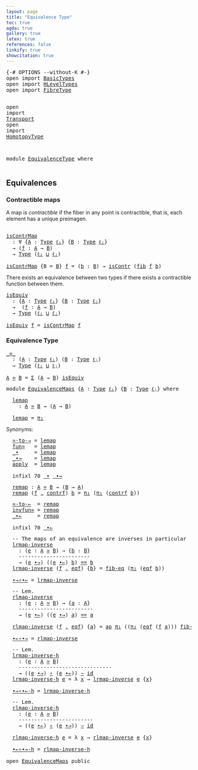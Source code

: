 ```yaml
---
layout: page
title: "Equivalence Type"
toc: true
agda: true
gallery: true
latex: true
references: false
linkify: true
showcitation: true
---
```


<div class="hide" >
<pre class="Agda">
<a id="190" class="Symbol">{-#</a> <a id="194" class="Keyword">OPTIONS</a> <a id="202" class="Pragma">--without-K</a> <a id="214" class="Symbol">#-}</a>
<a id="218" class="Keyword">open</a> <a id="223" class="Keyword">import</a> <a id="230" href="BasicTypes.html" class="Module">BasicTypes</a>
<a id="241" class="Keyword">open</a> <a id="246" class="Keyword">import</a> <a id="253" href="HLevelTypes.html" class="Module">HLevelTypes</a>
<a id="265" class="Keyword">open</a> <a id="270" class="Keyword">import</a> <a id="277" href="FibreType.html" class="Module">FibreType</a>

<a id="288" class="Keyword">open</a> <a id="293" class="Keyword">import</a> <a id="300" href="Transport.html" class="Module">Transport</a>
<a id="310" class="Keyword">open</a> <a id="315" class="Keyword">import</a> <a id="322" href="HomotopyType.html" class="Module">HomotopyType</a>

</pre>
</div>

<pre class="Agda">
<a id="368" class="Keyword">module</a> <a id="375" href="EquivalenceType.html" class="Module">EquivalenceType</a> <a id="391" class="Keyword">where</a>

</pre>

## Equivalences

### Contractible maps

A map is *contractible* if the fiber in any point is contractible, that is, each
element has a unique preimagen.

<pre class="Agda">
<a id="577" class="Comment"></a>
<a id="isContrMap"></a><a id="585" href="EquivalenceType.html#585" class="Function">isContrMap</a>
  <a id="598" class="Symbol">:</a> <a id="600" class="Symbol">∀</a> <a id="602" class="Symbol">{</a><a id="603" href="EquivalenceType.html#603" class="Bound">A</a> <a id="605" class="Symbol">:</a> <a id="607" href="Intro.html#1813" class="Function">Type</a> <a id="612" href="Intro.html#2255" class="Generalizable">ℓᵢ</a><a id="614" class="Symbol">}</a> <a id="616" class="Symbol">{</a><a id="617" href="EquivalenceType.html#617" class="Bound">B</a> <a id="619" class="Symbol">:</a> <a id="621" href="Intro.html#1813" class="Function">Type</a> <a id="626" href="Intro.html#2258" class="Generalizable">ℓⱼ</a><a id="628" class="Symbol">}</a>
  <a id="632" class="Symbol">→</a> <a id="634" class="Symbol">(</a><a id="635" href="EquivalenceType.html#635" class="Bound">f</a> <a id="637" class="Symbol">:</a> <a id="639" href="EquivalenceType.html#603" class="Bound">A</a> <a id="641" class="Symbol">→</a> <a id="643" href="EquivalenceType.html#617" class="Bound">B</a><a id="644" class="Symbol">)</a>
  <a id="648" class="Symbol">→</a> <a id="650" href="Intro.html#1813" class="Function">Type</a> <a id="655" class="Symbol">(</a><a id="656" href="Intro.html#2255" class="Generalizable">ℓᵢ</a> <a id="659" href="Agda.Primitive.html#657" class="Primitive Operator">⊔</a> <a id="661" href="Intro.html#2258" class="Generalizable">ℓⱼ</a><a id="663" class="Symbol">)</a>

<a id="666" href="EquivalenceType.html#585" class="Function">isContrMap</a> <a id="677" class="Symbol">{</a><a id="678" class="Argument">B</a> <a id="680" class="Symbol">=</a> <a id="682" href="EquivalenceType.html#682" class="Bound">B</a><a id="683" class="Symbol">}</a> <a id="685" href="EquivalenceType.html#685" class="Bound">f</a> <a id="687" class="Symbol">=</a> <a id="689" class="Symbol">(</a><a id="690" href="EquivalenceType.html#690" class="Bound">b</a> <a id="692" class="Symbol">:</a> <a id="694" href="EquivalenceType.html#682" class="Bound">B</a><a id="695" class="Symbol">)</a> <a id="697" class="Symbol">→</a> <a id="699" href="HLevelTypes.html#620" class="Function">isContr</a> <a id="707" class="Symbol">(</a><a id="708" href="FibreType.html#547" class="Function">fib</a> <a id="712" href="EquivalenceType.html#685" class="Bound">f</a> <a id="714" href="EquivalenceType.html#690" class="Bound">b</a><a id="715" class="Symbol">)</a>
</pre>

There exists an equivalence between two types if there exists a
contractible function between them.


<pre class="Agda">
<a id="isEquiv"></a><a id="844" href="EquivalenceType.html#844" class="Function">isEquiv</a>
  <a id="854" class="Symbol">:</a> <a id="856" class="Symbol">{</a><a id="857" href="EquivalenceType.html#857" class="Bound">A</a> <a id="859" class="Symbol">:</a> <a id="861" href="Intro.html#1813" class="Function">Type</a> <a id="866" href="Intro.html#2255" class="Generalizable">ℓᵢ</a><a id="868" class="Symbol">}</a> <a id="870" class="Symbol">{</a><a id="871" href="EquivalenceType.html#871" class="Bound">B</a> <a id="873" class="Symbol">:</a> <a id="875" href="Intro.html#1813" class="Function">Type</a> <a id="880" href="Intro.html#2258" class="Generalizable">ℓⱼ</a><a id="882" class="Symbol">}</a>
  <a id="886" class="Symbol">→</a>  <a id="889" class="Symbol">(</a><a id="890" href="EquivalenceType.html#890" class="Bound">f</a> <a id="892" class="Symbol">:</a> <a id="894" href="EquivalenceType.html#857" class="Bound">A</a> <a id="896" class="Symbol">→</a> <a id="898" href="EquivalenceType.html#871" class="Bound">B</a><a id="899" class="Symbol">)</a>
  <a id="903" class="Symbol">→</a> <a id="905" href="Intro.html#1813" class="Function">Type</a> <a id="910" class="Symbol">(</a><a id="911" href="Intro.html#2255" class="Generalizable">ℓᵢ</a> <a id="914" href="Agda.Primitive.html#657" class="Primitive Operator">⊔</a> <a id="916" href="Intro.html#2258" class="Generalizable">ℓⱼ</a><a id="918" class="Symbol">)</a>

<a id="921" href="EquivalenceType.html#844" class="Function">isEquiv</a> <a id="929" href="EquivalenceType.html#929" class="Bound">f</a> <a id="931" class="Symbol">=</a> <a id="933" href="EquivalenceType.html#585" class="Function">isContrMap</a> <a id="944" href="EquivalenceType.html#929" class="Bound">f</a>
</pre>


### Equivalence Type

<pre class="Agda">
<a id="_≃_"></a><a id="994" href="EquivalenceType.html#994" class="Function Operator">_≃_</a>
  <a id="1000" class="Symbol">:</a> <a id="1002" class="Symbol">(</a><a id="1003" href="EquivalenceType.html#1003" class="Bound">A</a> <a id="1005" class="Symbol">:</a> <a id="1007" href="Intro.html#1813" class="Function">Type</a> <a id="1012" href="Intro.html#2255" class="Generalizable">ℓᵢ</a><a id="1014" class="Symbol">)</a> <a id="1016" class="Symbol">(</a><a id="1017" href="EquivalenceType.html#1017" class="Bound">B</a> <a id="1019" class="Symbol">:</a> <a id="1021" href="Intro.html#1813" class="Function">Type</a> <a id="1026" href="Intro.html#2258" class="Generalizable">ℓⱼ</a><a id="1028" class="Symbol">)</a>
  <a id="1032" class="Symbol">→</a> <a id="1034" href="Intro.html#1813" class="Function">Type</a> <a id="1039" class="Symbol">(</a><a id="1040" href="Intro.html#2255" class="Generalizable">ℓᵢ</a> <a id="1043" href="Agda.Primitive.html#657" class="Primitive Operator">⊔</a> <a id="1045" href="Intro.html#2258" class="Generalizable">ℓⱼ</a><a id="1047" class="Symbol">)</a>

<a id="1050" href="EquivalenceType.html#1050" class="Bound">A</a> <a id="1052" href="EquivalenceType.html#994" class="Function Operator">≃</a> <a id="1054" href="EquivalenceType.html#1054" class="Bound">B</a> <a id="1056" class="Symbol">=</a> <a id="1058" href="BasicTypes.html#1690" class="Function">Σ</a> <a id="1060" class="Symbol">(</a><a id="1061" href="EquivalenceType.html#1050" class="Bound">A</a> <a id="1063" class="Symbol">→</a> <a id="1065" href="EquivalenceType.html#1054" class="Bound">B</a><a id="1066" class="Symbol">)</a> <a id="1068" href="EquivalenceType.html#844" class="Function">isEquiv</a>
</pre>

<pre class="Agda">
<a id="1101" class="Keyword">module</a> <a id="EquivalenceMaps"></a><a id="1108" href="EquivalenceType.html#1108" class="Module">EquivalenceMaps</a> <a id="1124" class="Symbol">{</a><a id="1125" href="EquivalenceType.html#1125" class="Bound">A</a> <a id="1127" class="Symbol">:</a> <a id="1129" href="Intro.html#1813" class="Function">Type</a> <a id="1134" href="Intro.html#2255" class="Generalizable">ℓᵢ</a><a id="1136" class="Symbol">}</a> <a id="1138" class="Symbol">{</a><a id="1139" href="EquivalenceType.html#1139" class="Bound">B</a> <a id="1141" class="Symbol">:</a> <a id="1143" href="Intro.html#1813" class="Function">Type</a> <a id="1148" href="Intro.html#2258" class="Generalizable">ℓⱼ</a><a id="1150" class="Symbol">}</a> <a id="1152" class="Keyword">where</a>
</pre>

<pre class="Agda">
  <a id="EquivalenceMaps.lemap"></a><a id="1185" href="EquivalenceType.html#1185" class="Function">lemap</a>
    <a id="1195" class="Symbol">:</a> <a id="1197" href="EquivalenceType.html#1125" class="Bound">A</a> <a id="1199" href="EquivalenceType.html#994" class="Function Operator">≃</a> <a id="1201" href="EquivalenceType.html#1139" class="Bound">B</a> <a id="1203" class="Symbol">→</a> <a id="1205" class="Symbol">(</a><a id="1206" href="EquivalenceType.html#1125" class="Bound">A</a> <a id="1208" class="Symbol">→</a> <a id="1210" href="EquivalenceType.html#1139" class="Bound">B</a><a id="1211" class="Symbol">)</a>

  <a id="1216" href="EquivalenceType.html#1185" class="Function">lemap</a> <a id="1222" class="Symbol">=</a> <a id="1224" href="BasicTypes.html#1598" class="Field">π₁</a>
</pre>

Synonyms:

<pre class="Agda">
  <a id="EquivalenceMaps.≃-to-→"></a><a id="1265" href="EquivalenceType.html#1265" class="Function">≃-to-→</a> <a id="1272" class="Symbol">=</a> <a id="1274" href="EquivalenceType.html#1185" class="Function">lemap</a>
  <a id="EquivalenceMaps.fun≃"></a><a id="1282" href="EquivalenceType.html#1282" class="Function">fun≃</a>   <a id="1289" class="Symbol">=</a> <a id="1291" href="EquivalenceType.html#1185" class="Function">lemap</a>
  <a id="EquivalenceMaps._∙"></a><a id="1299" href="EquivalenceType.html#1299" class="Function Operator">_∙</a>     <a id="1306" class="Symbol">=</a> <a id="1308" href="EquivalenceType.html#1185" class="Function">lemap</a>
  <a id="EquivalenceMaps._∙→"></a><a id="1316" href="EquivalenceType.html#1316" class="Function Operator">_∙→</a>    <a id="1323" class="Symbol">=</a> <a id="1325" href="EquivalenceType.html#1185" class="Function">lemap</a>
  <a id="EquivalenceMaps.apply"></a><a id="1333" href="EquivalenceType.html#1333" class="Function">apply</a>  <a id="1340" class="Symbol">=</a> <a id="1342" href="EquivalenceType.html#1185" class="Function">lemap</a>

  <a id="1351" class="Keyword">infixl</a> <a id="1358" class="Number">70</a> <a id="1361" href="EquivalenceType.html#1299" class="Function Operator">_∙</a> <a id="1364" href="EquivalenceType.html#1316" class="Function Operator">_∙→</a>
</pre>

<pre class="Agda">
  <a id="EquivalenceMaps.remap"></a><a id="1395" href="EquivalenceType.html#1395" class="Function">remap</a> <a id="1401" class="Symbol">:</a> <a id="1403" href="EquivalenceType.html#1125" class="Bound">A</a> <a id="1405" href="EquivalenceType.html#994" class="Function Operator">≃</a> <a id="1407" href="EquivalenceType.html#1139" class="Bound">B</a> <a id="1409" class="Symbol">→</a> <a id="1411" class="Symbol">(</a><a id="1412" href="EquivalenceType.html#1139" class="Bound">B</a> <a id="1414" class="Symbol">→</a> <a id="1416" href="EquivalenceType.html#1125" class="Bound">A</a><a id="1417" class="Symbol">)</a>
  <a id="1421" href="EquivalenceType.html#1395" class="Function">remap</a> <a id="1427" class="Symbol">(</a><a id="1428" href="EquivalenceType.html#1428" class="Bound">f</a> <a id="1430" href="BasicTypes.html#1582" class="InductiveConstructor Operator">,</a> <a id="1432" href="EquivalenceType.html#1432" class="Bound">contrf</a><a id="1438" class="Symbol">)</a> <a id="1440" href="EquivalenceType.html#1440" class="Bound">b</a> <a id="1442" class="Symbol">=</a> <a id="1444" href="BasicTypes.html#1598" class="Field">π₁</a> <a id="1447" class="Symbol">(</a><a id="1448" href="BasicTypes.html#1598" class="Field">π₁</a> <a id="1451" class="Symbol">(</a><a id="1452" href="EquivalenceType.html#1432" class="Bound">contrf</a> <a id="1459" href="EquivalenceType.html#1440" class="Bound">b</a><a id="1460" class="Symbol">))</a>
</pre>

<pre class="Agda">
  <a id="EquivalenceMaps.≃-to-←"></a><a id="1490" href="EquivalenceType.html#1490" class="Function">≃-to-←</a>  <a id="1498" class="Symbol">=</a> <a id="1500" href="EquivalenceType.html#1395" class="Function">remap</a>
  <a id="EquivalenceMaps.invfun≃"></a><a id="1508" href="EquivalenceType.html#1508" class="Function">invfun≃</a> <a id="1516" class="Symbol">=</a> <a id="1518" href="EquivalenceType.html#1395" class="Function">remap</a>
  <a id="EquivalenceMaps._∙←"></a><a id="1526" href="EquivalenceType.html#1526" class="Function Operator">_∙←</a>     <a id="1534" class="Symbol">=</a> <a id="1536" href="EquivalenceType.html#1395" class="Function">remap</a>

  <a id="1545" class="Keyword">infixl</a> <a id="1552" class="Number">70</a> <a id="1555" href="EquivalenceType.html#1526" class="Function Operator">_∙←</a>
</pre>

<pre class="Agda">
  <a id="1586" class="Comment">-- The maps of an equivalence are inverses in particular</a>
  <a id="EquivalenceMaps.lrmap-inverse"></a><a id="1645" href="EquivalenceType.html#1645" class="Function">lrmap-inverse</a>
    <a id="1663" class="Symbol">:</a> <a id="1665" class="Symbol">(</a><a id="1666" href="EquivalenceType.html#1666" class="Bound">e</a> <a id="1668" class="Symbol">:</a> <a id="1670" href="EquivalenceType.html#1125" class="Bound">A</a> <a id="1672" href="EquivalenceType.html#994" class="Function Operator">≃</a> <a id="1674" href="EquivalenceType.html#1139" class="Bound">B</a><a id="1675" class="Symbol">)</a> <a id="1677" class="Symbol">→</a> <a id="1679" class="Symbol">{</a><a id="1680" href="EquivalenceType.html#1680" class="Bound">b</a> <a id="1682" class="Symbol">:</a> <a id="1684" href="EquivalenceType.html#1139" class="Bound">B</a><a id="1685" class="Symbol">}</a>
    <a id="1691" class="Comment">-----------------------</a>
    <a id="1719" class="Symbol">→</a> <a id="1721" class="Symbol">(</a><a id="1722" href="EquivalenceType.html#1666" class="Bound">e</a> <a id="1724" href="EquivalenceType.html#1316" class="Function Operator">∙→</a><a id="1726" class="Symbol">)</a> <a id="1728" class="Symbol">((</a><a id="1730" href="EquivalenceType.html#1666" class="Bound">e</a> <a id="1732" href="EquivalenceType.html#1526" class="Function Operator">∙←</a><a id="1734" class="Symbol">)</a> <a id="1736" href="EquivalenceType.html#1680" class="Bound">b</a><a id="1737" class="Symbol">)</a> <a id="1739" href="BasicTypes.html#4294" class="Datatype Operator">==</a> <a id="1742" href="EquivalenceType.html#1680" class="Bound">b</a>
  <a id="1746" href="EquivalenceType.html#1645" class="Function">lrmap-inverse</a> <a id="1760" class="Symbol">(</a><a id="1761" href="EquivalenceType.html#1761" class="Bound">f</a> <a id="1763" href="BasicTypes.html#1582" class="InductiveConstructor Operator">,</a> <a id="1765" href="EquivalenceType.html#1765" class="Bound">eqf</a><a id="1768" class="Symbol">)</a> <a id="1770" class="Symbol">{</a><a id="1771" href="EquivalenceType.html#1771" class="Bound">b</a><a id="1772" class="Symbol">}</a> <a id="1774" class="Symbol">=</a> <a id="1776" href="FibreType.html#688" class="Function">fib-eq</a> <a id="1783" class="Symbol">(</a><a id="1784" href="BasicTypes.html#1598" class="Field">π₁</a> <a id="1787" class="Symbol">(</a><a id="1788" href="EquivalenceType.html#1765" class="Bound">eqf</a> <a id="1792" href="EquivalenceType.html#1771" class="Bound">b</a><a id="1793" class="Symbol">))</a>

  <a id="EquivalenceMaps.∙→∘∙←"></a><a id="1799" href="EquivalenceType.html#1799" class="Function">∙→∘∙←</a> <a id="1805" class="Symbol">=</a> <a id="1807" href="EquivalenceType.html#1645" class="Function">lrmap-inverse</a>
</pre>

<pre class="Agda">
  <a id="1848" class="Comment">-- Lem.</a>
  <a id="EquivalenceMaps.rlmap-inverse"></a><a id="1858" href="EquivalenceType.html#1858" class="Function">rlmap-inverse</a>
    <a id="1876" class="Symbol">:</a> <a id="1878" class="Symbol">(</a><a id="1879" href="EquivalenceType.html#1879" class="Bound">e</a> <a id="1881" class="Symbol">:</a> <a id="1883" href="EquivalenceType.html#1125" class="Bound">A</a> <a id="1885" href="EquivalenceType.html#994" class="Function Operator">≃</a> <a id="1887" href="EquivalenceType.html#1139" class="Bound">B</a><a id="1888" class="Symbol">)</a> <a id="1890" class="Symbol">→</a> <a id="1892" class="Symbol">{</a><a id="1893" href="EquivalenceType.html#1893" class="Bound">a</a> <a id="1895" class="Symbol">:</a> <a id="1897" href="EquivalenceType.html#1125" class="Bound">A</a><a id="1898" class="Symbol">}</a>
    <a id="1904" class="Comment">------------------------</a>
    <a id="1933" class="Symbol">→</a> <a id="1935" class="Symbol">(</a><a id="1936" href="EquivalenceType.html#1879" class="Bound">e</a> <a id="1938" href="EquivalenceType.html#1526" class="Function Operator">∙←</a><a id="1940" class="Symbol">)</a> <a id="1942" class="Symbol">((</a><a id="1944" href="EquivalenceType.html#1879" class="Bound">e</a> <a id="1946" href="EquivalenceType.html#1316" class="Function Operator">∙→</a><a id="1948" class="Symbol">)</a> <a id="1950" href="EquivalenceType.html#1893" class="Bound">a</a><a id="1951" class="Symbol">)</a> <a id="1953" href="BasicTypes.html#4294" class="Datatype Operator">==</a> <a id="1956" href="EquivalenceType.html#1893" class="Bound">a</a>

  <a id="1961" href="EquivalenceType.html#1858" class="Function">rlmap-inverse</a> <a id="1975" class="Symbol">(</a><a id="1976" href="EquivalenceType.html#1976" class="Bound">f</a> <a id="1978" href="BasicTypes.html#1582" class="InductiveConstructor Operator">,</a> <a id="1980" href="EquivalenceType.html#1980" class="Bound">eqf</a><a id="1983" class="Symbol">)</a> <a id="1985" class="Symbol">{</a><a id="1986" href="EquivalenceType.html#1986" class="Bound">a</a><a id="1987" class="Symbol">}</a> <a id="1989" class="Symbol">=</a> <a id="1991" href="AlgebraOnPaths.html#399" class="Function">ap</a> <a id="1994" href="BasicTypes.html#1598" class="Field">π₁</a> <a id="1997" class="Symbol">((</a><a id="1999" href="BasicTypes.html#1609" class="Field">π₂</a> <a id="2002" class="Symbol">(</a><a id="2003" href="EquivalenceType.html#1980" class="Bound">eqf</a> <a id="2007" class="Symbol">(</a><a id="2008" href="EquivalenceType.html#1976" class="Bound">f</a> <a id="2010" href="EquivalenceType.html#1986" class="Bound">a</a><a id="2011" class="Symbol">)))</a> <a id="2015" href="FibreType.html#913" class="Function">fib-image</a><a id="2024" class="Symbol">)</a>

  <a id="EquivalenceMaps.∙←∘∙→"></a><a id="2029" href="EquivalenceType.html#2029" class="Function">∙←∘∙→</a> <a id="2035" class="Symbol">=</a> <a id="2037" href="EquivalenceType.html#1858" class="Function">rlmap-inverse</a>
</pre>

<pre class="Agda">
  <a id="2078" class="Comment">-- Lem.</a>
  <a id="EquivalenceMaps.lrmap-inverse-h"></a><a id="2088" href="EquivalenceType.html#2088" class="Function">lrmap-inverse-h</a>
    <a id="2108" class="Symbol">:</a> <a id="2110" class="Symbol">(</a><a id="2111" href="EquivalenceType.html#2111" class="Bound">e</a> <a id="2113" class="Symbol">:</a> <a id="2115" href="EquivalenceType.html#1125" class="Bound">A</a> <a id="2117" href="EquivalenceType.html#994" class="Function Operator">≃</a> <a id="2119" href="EquivalenceType.html#1139" class="Bound">B</a><a id="2120" class="Symbol">)</a>
    <a id="2126" class="Comment">------------------------------</a>
    <a id="2161" class="Symbol">→</a> <a id="2163" class="Symbol">((</a><a id="2165" href="EquivalenceType.html#2111" class="Bound">e</a> <a id="2167" href="EquivalenceType.html#1316" class="Function Operator">∙→</a><a id="2169" class="Symbol">)</a> <a id="2171" href="BasicFunctions.html#1026" class="Function Operator">∘</a> <a id="2173" class="Symbol">(</a><a id="2174" href="EquivalenceType.html#2111" class="Bound">e</a> <a id="2176" href="EquivalenceType.html#1526" class="Function Operator">∙←</a><a id="2178" class="Symbol">))</a> <a id="2181" href="HomotopyType.html#1023" class="Function Operator">∼</a> <a id="2183" href="BasicFunctions.html#386" class="Function">id</a>
  <a id="2188" href="EquivalenceType.html#2088" class="Function">lrmap-inverse-h</a> <a id="2204" href="EquivalenceType.html#2204" class="Bound">e</a> <a id="2206" class="Symbol">=</a> <a id="2208" class="Symbol">λ</a> <a id="2210" href="EquivalenceType.html#2210" class="Bound">x</a> <a id="2212" class="Symbol">→</a> <a id="2214" href="EquivalenceType.html#1645" class="Function">lrmap-inverse</a> <a id="2228" href="EquivalenceType.html#2204" class="Bound">e</a> <a id="2230" class="Symbol">{</a><a id="2231" href="EquivalenceType.html#2210" class="Bound">x</a><a id="2232" class="Symbol">}</a>

  <a id="EquivalenceMaps.∙→∘∙←-h"></a><a id="2237" href="EquivalenceType.html#2237" class="Function">∙→∘∙←-h</a> <a id="2245" class="Symbol">=</a> <a id="2247" href="EquivalenceType.html#2088" class="Function">lrmap-inverse-h</a>
</pre>

<pre class="Agda">
  <a id="2290" class="Comment">-- Lem.</a>
  <a id="EquivalenceMaps.rlmap-inverse-h"></a><a id="2300" href="EquivalenceType.html#2300" class="Function">rlmap-inverse-h</a>
    <a id="2320" class="Symbol">:</a> <a id="2322" class="Symbol">(</a><a id="2323" href="EquivalenceType.html#2323" class="Bound">e</a> <a id="2325" class="Symbol">:</a> <a id="2327" href="EquivalenceType.html#1125" class="Bound">A</a> <a id="2329" href="EquivalenceType.html#994" class="Function Operator">≃</a> <a id="2331" href="EquivalenceType.html#1139" class="Bound">B</a><a id="2332" class="Symbol">)</a>
    <a id="2338" class="Comment">------------------------</a>
    <a id="2367" class="Symbol">→</a> <a id="2369" class="Symbol">((</a><a id="2371" href="EquivalenceType.html#2323" class="Bound">e</a> <a id="2373" href="EquivalenceType.html#1526" class="Function Operator">∙←</a><a id="2375" class="Symbol">)</a> <a id="2377" href="BasicFunctions.html#1026" class="Function Operator">∘</a> <a id="2379" class="Symbol">(</a><a id="2380" href="EquivalenceType.html#2323" class="Bound">e</a> <a id="2382" href="EquivalenceType.html#1316" class="Function Operator">∙→</a><a id="2384" class="Symbol">))</a> <a id="2387" href="HomotopyType.html#1023" class="Function Operator">∼</a> <a id="2389" href="BasicFunctions.html#386" class="Function">id</a>

  <a id="2395" href="EquivalenceType.html#2300" class="Function">rlmap-inverse-h</a> <a id="2411" href="EquivalenceType.html#2411" class="Bound">e</a> <a id="2413" class="Symbol">=</a> <a id="2415" class="Symbol">λ</a> <a id="2417" href="EquivalenceType.html#2417" class="Bound">x</a> <a id="2419" class="Symbol">→</a> <a id="2421" href="EquivalenceType.html#1858" class="Function">rlmap-inverse</a> <a id="2435" href="EquivalenceType.html#2411" class="Bound">e</a> <a id="2437" class="Symbol">{</a><a id="2438" href="EquivalenceType.html#2417" class="Bound">x</a><a id="2439" class="Symbol">}</a>

  <a id="EquivalenceMaps.∙←∘∙→-h"></a><a id="2444" href="EquivalenceType.html#2444" class="Function">∙←∘∙→-h</a> <a id="2452" class="Symbol">=</a> <a id="2454" href="EquivalenceType.html#2300" class="Function">rlmap-inverse-h</a>

<a id="2471" class="Keyword">open</a> <a id="2476" href="EquivalenceType.html#1108" class="Module">EquivalenceMaps</a> <a id="2492" class="Keyword">public</a>
</pre>
